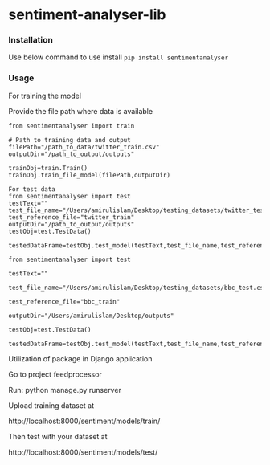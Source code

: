 # sentiment-analyser-lib

### Installation
Use below command to use install 
`pip install sentimentanalyser`

### Usage

For training the model

Provide the file path where data is available
```
from sentimentanalyser import train

# Path to training data and output
filePath="/path_to_data/twitter_train.csv"
outputDir="/path_to_output/outputs"

trainObj=train.Train()
trainObj.train_file_model(filePath,outputDir)

For test data
from sentimentanalyser import test
testText=""
test_file_name="/Users/amirulislam/Desktop/testing_datasets/twitter_test.csv"
test_reference_file="twitter_train"
outputDir="/path_to_output/outputs"
testObj=test.TestData()

testedDataFrame=testObj.test_model(testText,test_file_name,test_reference_file,outputDir)`

from sentimentanalyser import test

testText=""

test_file_name="/Users/amirulislam/Desktop/testing_datasets/bbc_test.csv"

test_reference_file="bbc_train"

outputDir="/Users/amirulislam/Desktop/outputs"

testObj=test.TestData()

testedDataFrame=testObj.test_model(testText,test_file_name,test_reference_file,outputDir)
```
Utilization of package in Django application

Go to project feedprocessor

Run: python manage.py runserver

Upload training dataset at

http://localhost:8000/sentiment/models/train/

Then test with your dataset at

http://localhost:8000/sentiment/models/test/
